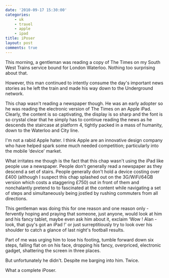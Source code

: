 ```yaml
---
date: '2010-09-17 15:30:00'
categories:
    - uk
    - travel
    - apple
    - ipad
title: iPoser
layout: post
comments: true
---
```


This morning, a gentleman was reading a copy of The Times on my South
West Trains service bound for London Waterloo. Nothing too surprising
about that.

However, this man continued to intently consume the day's important news
stories as he left the train and made his way down to the Underground
network.

This chap wasn't reading a newspaper though. He was an early adopter so
he was reading the electronic version of The Times on an Apple iPad.
Clearly, the content is so captivating, the display is so sharp and the
font is so crystal clear that he simply has to continue reading the news
as he descends the staircase at platform 4, tightly packed in a mass of
humanity, down to the Waterloo and City line.

I'm not a rabid Apple hater. I think Apple are an innovative design
company who have helped spark some much needed competition; particularly
into the mobile ‘device' market.

What irritates me though is the fact that this chap wasn't using the
iPad like people use a newspaper. People don't generally read a
newspaper as they descend a set of stairs. People generally don't hold
a device costing over &pound;400 (although I suspect this chap
splashed out on the 3G/WiFi/64GB version which costs a staggering
&pound;750) out in front of them and nonchalantly pretend to to
fascinated at the content while navigating a set of steps and
simultaneously being jostled by rushing commuters from all directions.

This gentleman was doing this for one reason and one reason only -
fervently hoping and praying that someone, just anyone, would look at
him and his fancy tablet, maybe even ask him about it, exclaim ‘Wow !
Alan - look, that guy's got an iPad !' or just surreptitiously try to
look over his shoulder to catch a glance of last night's football
results.

Part of me was urging him to lose his footing, tumble forward down six
steps, falling flat on on his face, dropping his fancy, overpriced,
electronic gadget, shattering the screen in three places.

But unfortunately he didn't. Despite me barging into him. Twice.

What a complete iPoser.

